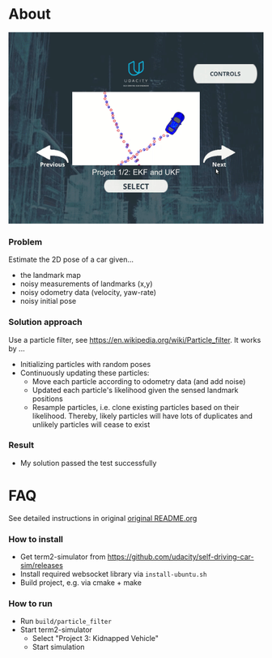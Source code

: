 # About

<img src="output.gif" width="600">

### Problem

Estimate the 2D pose of a car given...

- the landmark map
- noisy measurements of landmarks (x,y)
- noisy odometry data (velocity, yaw-rate)
- noisy initial pose

### Solution approach

Use a particle filter, see https://en.wikipedia.org/wiki/Particle_filter. It works by  ...

- Initializing particles with random poses
- Continuously updating these particles:
  - Move each particle according to odometry data (and add noise)
  - Updated each particle's likelihood given the sensed landmark positions
  - Resample particles, i.e. clone existing particles based on their likelihood. Thereby, likely particles will have lots of duplicates and unlikely particles will cease to exist

### Result

- My solution passed the test successfully

# FAQ

See detailed instructions in original [original README.org](README_org.md)

### How to install

- Get term2-simulator from https://github.com/udacity/self-driving-car-sim/releases
- Install required websocket library via `install-ubuntu.sh`
- Build project, e.g. via cmake + make

### How to run

- Run `build/particle_filter`
- Start term2-simulator
  - Select "Project 3: Kidnapped Vehicle"
  - Start simulation